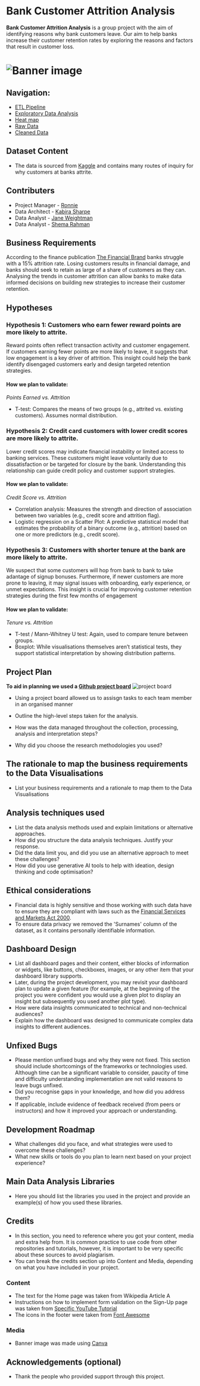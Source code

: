 # Bank Customer Attrition Analysis

**Bank Customer Attrition Analysis** is a group project with the aim of identifying reasons why bank customers leave. Our aim to help banks increase their customer retention rates by exploring the reasons and factors that result in customer loss. 

# ![Banner image](images/bannerimagehackathon.png)

## Navigation:
* [ETL Pipeline](https://github.com/rmj9000/BankCustomerAttrition/blob/main/jupyter_notebooks/01_etl.ipynb)
* [Exploratory Data Analysis](https://github.com/rmj9000/BankCustomerAttrition/blob/main/jupyter_notebooks/02_eda.ipynb)
* [Heat map](https://github.com/rmj9000/BankCustomerAttrition/blob/main/jupyter_notebooks/03_heatmap.ipynb)
* [Raw Data](https://github.com/rmj9000/BankCustomerAttrition/blob/main/data/inputs/raw/bank_customer_attrition_insights_data.csv)
* [Cleaned Data](https://github.com/rmj9000/BankCustomerAttrition/blob/main/data/inputs/cleaned_bank_data.csv)


## Dataset Content
* The data is sourced from [Kaggle](https://www.kaggle.com/datasets/marusagar/bank-customer-attrition-insights) and contains many routes of inquiry for why customers at banks attrite. 

## Contributers
* Project Manager - [Ronnie](https://github.com/rmj9000) 
* Data Architect - [Kabira Sharpe](https://github.com/ksharpe-byte)
* Data Analyst - [Jane Weightman](https://github.com/Janeweightman)
* Data Analyst - [Shema Rahman](https://github.com/Shema774)

## Business Requirements
According to the finance publication [The Financial Brand](https://thefinancialbrand.com/news/bank-onboarding/the-churn-challenge-four-big-ideas-for-banks-and-credit-unions-looking-to-drive-down-attrition-182528) banks struggle with a 15% attrition rate. Losing customers results in financial damage, and banks should seek to retain as large of a share of customers as they can. Analysing the trends in customer attrition can allow banks to make data informed decisions on building new strategies to increase their customer retention. 


## Hypotheses
### Hypothesis 1: Customers who earn fewer reward points are more likely to attrite.
Reward points often reflect transaction activity and customer engagement. If customers earning fewer points are more likely to leave, it suggests that low engagement is a key driver of attrition. This insight could help the bank identify disengaged customers early and design targeted retention strategies.

#### How we plan to validate:

*Points Earned vs. Attrition*
* T-test: Compares the means of two groups (e.g., attrited vs. existing customers). Assumes normal distribution.


### Hypothesis 2: Credit card customers with lower credit scores are more likely to attrite.
Lower credit scores may indicate financial instability or limited access to banking services. These customers might leave voluntarily due to dissatisfaction or be targeted for closure by the bank. Understanding this relationship can guide credit policy and customer support strategies.

#### How we plan to validate:

*Credit Score vs. Attrition*
* Correlation analysis: Measures the strength and direction of association between two variables (e.g., credit score and attrition flag).
* Logistic regression on a Scatter Plot: A predictive statistical model that estimates the probability of a binary outcome (e.g., attrition) based on one or more predictors (e.g., credit score).


### Hypothesis 3: Customers with shorter tenure at the bank are more likely to attrite.
We suspect that some customers will hop from bank to bank to take adantage of signup bonuses. Furthermore, if newer customers are more prone to leaving, it may signal issues with onboarding, early experience, or unmet expectations. This insight is crucial for improving customer retention strategies during the first few months of engagement

#### How we plan to validate:

*Tenure vs. Attrition*
* T-test / Mann-Whitney U test: Again, used to compare tenure between groups.
* Boxplot: While visualisations themselves aren’t statistical tests, they support statistical interpretation by showing distribution patterns.




## Project Plan
**To aid in planning we used a [Github project board](https://github.com/users/rmj9000/projects/8/views/1)**
![project board](images/projectplanhackathon.png)

* Using a project board allowed us to assisgn tasks to each team member in an organised manner

* Outline the high-level steps taken for the analysis.
* How was the data managed throughout the collection, processing, analysis and interpretation steps?
* Why did you choose the research methodologies you used?

## The rationale to map the business requirements to the Data Visualisations
* List your business requirements and a rationale to map them to the Data Visualisations

## Analysis techniques used
* List the data analysis methods used and explain limitations or alternative approaches.
* How did you structure the data analysis techniques. Justify your response.
* Did the data limit you, and did you use an alternative approach to meet these challenges?
* How did you use generative AI tools to help with ideation, design thinking and code optimisation?

## Ethical considerations
* Financial data is highly sensitive and those working with such data have to ensure they are compliant with laws such as the [Financial Services and Markets Act 2000](https://www.legislation.gov.uk/ukpga/2000/8/contents).
* To ensure data privacy we removed the 'Surnames' column of the dataset, as it contains personally identifiable information. 

## Dashboard Design
* List all dashboard pages and their content, either blocks of information or widgets, like buttons, checkboxes, images, or any other item that your dashboard library supports.
* Later, during the project development, you may revisit your dashboard plan to update a given feature (for example, at the beginning of the project you were confident you would use a given plot to display an insight but subsequently you used another plot type).
* How were data insights communicated to technical and non-technical audiences?
* Explain how the dashboard was designed to communicate complex data insights to different audiences. 

## Unfixed Bugs
* Please mention unfixed bugs and why they were not fixed. This section should include shortcomings of the frameworks or technologies used. Although time can be a significant variable to consider, paucity of time and difficulty understanding implementation are not valid reasons to leave bugs unfixed.
* Did you recognise gaps in your knowledge, and how did you address them?
* If applicable, include evidence of feedback received (from peers or instructors) and how it improved your approach or understanding.

## Development Roadmap
* What challenges did you face, and what strategies were used to overcome these challenges?
* What new skills or tools do you plan to learn next based on your project experience? 


## Main Data Analysis Libraries
* Here you should list the libraries you used in the project and provide an example(s) of how you used these libraries.


## Credits 

* In this section, you need to reference where you got your content, media and extra help from. It is common practice to use code from other repositories and tutorials, however, it is important to be very specific about these sources to avoid plagiarism. 
* You can break the credits section up into Content and Media, depending on what you have included in your project. 

### Content 

- The text for the Home page was taken from Wikipedia Article A
- Instructions on how to implement form validation on the Sign-Up page was taken from [Specific YouTube Tutorial](https://www.youtube.com/)
- The icons in the footer were taken from [Font Awesome](https://fontawesome.com/)

### Media

- Banner image was made using [Canva](https://www.canva.com/) 



## Acknowledgements (optional)
* Thank the people who provided support through this project.
